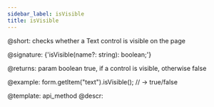```yaml
---
sidebar_label: isVisible
title: isVisible
---          
```


@short: checks whether a Text control is visible on the page

@signature: {'isVisible(name?: string): boolean;'}

@returns:
param   boolean     true, if a control is visible, otherwise false


@example:
form.getItem("text").isVisible(); 
// -> true/false

@template: api_method
@descr:


